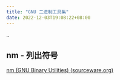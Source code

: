 ```yaml
---
title: "GNU 二进制工具集"
date: 2022-12-03T19:08:22+08:00
---
```


..



## nm - 列出符号

[nm (GNU Binary Utilities) (sourceware.org)](https://sourceware.org/binutils/docs/binutils/nm.html)

